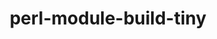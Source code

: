 ---
title: "perl-module-build-tiny"
layout: cache
categories: [package, v0.20.1]
meta: {"versions": ["0.039"], "compilers": ["gcc@=7.3.1"], "oss": ["amzn2"], "platforms": ["linux"], "targets": ["aarch64", "neoverse_n1", "x86_64_v3"], "stacks": ["aws-ahug", "aws-ahug-aarch64", "root"], "num_specs": 3, "num_specs_by_stack": {"root": 3, "aws-ahug-aarch64": 2, "aws-ahug": 1}}
spec_details: [{"hash": "z4ivjkuvicauoyzqapavxdoxc4dujmol", "compiler": "gcc@=7.3.1", "versions": ["0.039"], "os": "amzn2", "platform": "linux", "target": "aarch64", "variants": ["build_system=perl"], "stacks": ["root", "aws-ahug-aarch64"], "size": "-", "tarball": "https://binaries.spack.io/v0.20.1/build_cache/linux-amzn2-aarch64/gcc-7.3.1/perl-module-build-tiny-0.039/linux-amzn2-aarch64-gcc-7.3.1-perl-module-build-tiny-0.039-z4ivjkuvicauoyzqapavxdoxc4dujmol.spack"}, {"hash": "li3bycx3dtsan6465jmst6mhvw4ypbwk", "compiler": "gcc@=7.3.1", "versions": ["0.039"], "os": "amzn2", "platform": "linux", "target": "neoverse_n1", "variants": ["build_system=perl"], "stacks": ["root", "aws-ahug-aarch64"], "size": "-", "tarball": "https://binaries.spack.io/v0.20.1/build_cache/linux-amzn2-neoverse_n1/gcc-7.3.1/perl-module-build-tiny-0.039/linux-amzn2-neoverse_n1-gcc-7.3.1-perl-module-build-tiny-0.039-li3bycx3dtsan6465jmst6mhvw4ypbwk.spack"}, {"hash": "vwzcohyffwufta2zgcka2av36we3cqag", "compiler": "gcc@=7.3.1", "versions": ["0.039"], "os": "amzn2", "platform": "linux", "target": "x86_64_v3", "variants": ["build_system=perl"], "stacks": ["root", "aws-ahug"], "size": "-", "tarball": "https://binaries.spack.io/v0.20.1/build_cache/linux-amzn2-x86_64_v3/gcc-7.3.1/perl-module-build-tiny-0.039/linux-amzn2-x86_64_v3-gcc-7.3.1-perl-module-build-tiny-0.039-vwzcohyffwufta2zgcka2av36we3cqag.spack"}]
---